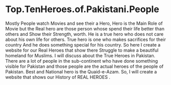 # Top.TenHeroes.of.Pakistani.People
Mostly People watch Movies and see their a Hero, Hero is the Main Role of Movie but the Real hero are those person whose spend their life better than others and Show their Strength, worth. He is a true hero who does not care about his own life for others. True hero is one who makes sacrifices for their country And he does something special for his country. So here I create a website for our Real Heroes that show there Struggle to make a beautiful homeland for Muslims. I will discuss about the True Heroes in Pakistan. There are a lot of people in the sub-continent who have done something visible for Pakistan and those people are the actual heroes of the people of Pakistan.  Best and National hero is the Quaid-e-Azam. So, I will create a website that shows our History of REAL HEROES .
